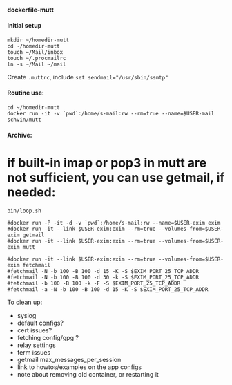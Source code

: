 #### dockerfile-mutt

#### Initial setup

```
mkdir ~/homedir-mutt
cd ~/homedir-mutt
touch ~/Mail/inbox
touch ~/.procmailrc
ln -s ~/Mail ~/mail
```

Create `.muttrc`, include `set sendmail="/usr/sbin/ssmtp"`

#### Routine use:

```
cd ~/homedir-mutt
docker run -it -v `pwd`:/home/s-mail:rw --rm=true --name=$USER-mail schvin/mutt
```

#### Archive:

# if built-in imap or pop3 in mutt are not sufficient, you can use getmail, if needed:
```bin/loop.sh```

```
#docker run -P -it -d -v `pwd`:/home/s-mail:rw --name=$USER-exim exim
#docker run -it --link $USER-exim:exim --rm=true --volumes-from=$USER-exim getmail
#docker run -it --link $USER-exim:exim --rm=true --volumes-from=$USER-exim mutt

#docker run -it --link $USER-exim:exim --rm=true --volumes-from=$USER-exim fetchmail
#fetchmail -N -b 100 -B 100 -d 15 -K -S $EXIM_PORT_25_TCP_ADDR
#fetchmail -N -b 100 -B 100 -d 30 -k -S $EXIM_PORT_25_TCP_ADDR
#fetchmail -b 100 -B 100 -k -F -S $EXIM_PORT_25_TCP_ADDR
#fetchmail -a -N -b 100 -B 100 -d 15 -K -S $EXIM_PORT_25_TCP_ADDR
```

To clean up:
- syslog
- default configs?
- cert issues?
- fetching config/gpg ?
- relay settings
- term issues
- getmail max_messages_per_session
- link to howtos/examples on the app configs
- note about removing old container, or restarting it
